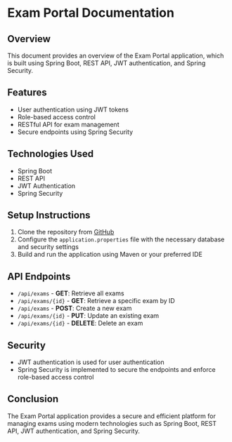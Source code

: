# Exam Portal Documentation

## Overview
This document provides an overview of the Exam Portal application, which is built using Spring Boot, REST API, JWT authentication, and Spring Security.

## Features
- User authentication using JWT tokens
- Role-based access control
- RESTful API for exam management
- Secure endpoints using Spring Security

## Technologies Used
- Spring Boot
- REST API
- JWT Authentication
- Spring Security

## Setup Instructions
1. Clone the repository from [GitHub](https://github.com/your-repo)
2. Configure the `application.properties` file with the necessary database and security settings
3. Build and run the application using Maven or your preferred IDE

## API Endpoints
- `/api/exams` - **GET**: Retrieve all exams
- `/api/exams/{id}` - **GET**: Retrieve a specific exam by ID
- `/api/exams` - **POST**: Create a new exam
- `/api/exams/{id}` - **PUT**: Update an existing exam
- `/api/exams/{id}` - **DELETE**: Delete an exam

## Security
- JWT authentication is used for user authentication
- Spring Security is implemented to secure the endpoints and enforce role-based access control

## Conclusion
The Exam Portal application provides a secure and efficient platform for managing exams using modern technologies such as Spring Boot, REST API, JWT authentication, and Spring Security.
